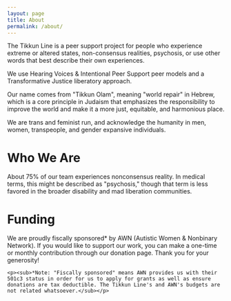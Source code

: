 ```yaml
---
layout: page
title: About
permalink: /about/
---
```


The Tikkun Line is a peer support project for people who experience extreme or altered states, non-consensus realities, psychosis, or use other words that best describe their own experiences.

We use Hearing Voices & Intentional Peer Support peer models and a Transformative Justice liberatory approach.

Our name comes from "Tikkun Olam", meaning "world repair" in Hebrew, which is a core principle in Judaism that emphasizes the responsibility to improve the world and make it a more just, equitable, and harmonious place.

We are trans and feminist run, and acknowledge the humanity in men, women, transpeople, and gender expansive individuals.

<div class="post-header">
	<h1 class="post-title">Who We Are</h1>
</div>
<div class="post-content">
	About 75% of our team experiences nonconsensus reality. In medical terms, this might be described as "psychosis," though that term is less favored in the broader disability and mad liberation communities.
</div>

<div class="post-header">
	<h1 class="post-title">Funding</h1>
</div>
<div class="post-content">
	<p>We are proudly fiscally sponsored* by AWN (Autistic Women & Nonbinary Network). If you would like to support our work, you can make a one-time or monthly contribution through our donation page. Thank you for your generosity!</p>

	<p><sub>*Note: "Fiscally sponsored" means AWN provides us with their 501c3 status in order for us to apply for grants as well as ensure donations are tax deductible. The Tikkun Line's and AWN's budgets are not related whatsoever.</sub></p>
